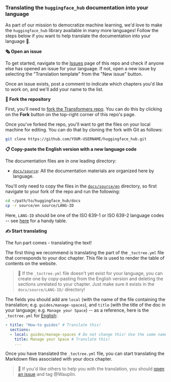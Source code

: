 ### Translating the `huggingface_hub` documentation into your language

As part of our mission to democratize machine learning, we'd love to make the `huggingface_hub` library available in many more languages! Follow the steps below if you want to help translate the documentation into your language 🙏.

**🗞️ Open an issue**

To get started, navigate to the [Issues](https://github.com/huggingface/huggingface_hub/issues) page of this repo and check if anyone else has opened an issue for your language. If not, open a new issue by selecting the "Translation template" from the "New issue" button.

Once an issue exists, post a comment to indicate which chapters you'd like to work on, and we'll add your name to the list.


**🍴 Fork the repository**

First, you'll need to [fork the Transformers repo](https://docs.github.com/en/get-started/quickstart/fork-a-repo). You can do this by clicking on the **Fork** button on the top-right corner of this repo's page.

Once you've forked the repo, you'll want to get the files on your local machine for editing. You can do that by cloning the fork with Git as follows:

```bash
git clone https://github.com/YOUR-USERNAME/huggingface_hub.git
```

**📋 Copy-paste the English version with a new language code**

The documentation files are in one leading directory:

- [`docs/source`](https://github.com/huggingface/huggingface_hub/tree/main/docs/source): All the documentation materials are organized here by language.

You'll only need to copy the files in the [`docs/source/en`](https://github.com/huggingface/huggingface_hub/tree/main/docs/source/en) directory, so first navigate to your fork of the repo and run the following:

```bash
cd ~/path/to/huggingface_hub/docs
cp -r source/en source/LANG-ID
```

Here, `LANG-ID` should be one of the ISO 639-1 or ISO 639-2 language codes -- see [here](https://www.loc.gov/standards/iso639-2/php/code_list.php) for a handy table.

**✍️ Start translating**

The fun part comes - translating the text!

The first thing we recommend is translating the part of the `_toctree.yml` file that corresponds to your doc chapter. This file is used to render the table of contents on the website. 

> 🙋 If the `_toctree.yml` file doesn't yet exist for your language, you can create one by copy-pasting from the English version and deleting the sections unrelated to your chapter. Just make sure it exists in the `docs/source/LANG-ID/` directory!

The fields you should add are `local` (with the name of the file containing the translation; e.g. `guides/manage-spaces`), and `title` (with the title of the doc in your language; e.g. `Manage your Space`) -- as a reference, here is the `_toctree.yml` for [English](https://github.com/huggingface/huggingface_hub/blob/main/docs/source/en/_toctree.yml):

```yaml
- title: "How-to guides" # Translate this!
  sections:
  - local: guides/manage-spaces # Do not change this! Use the same name for your .md file
    title: Manage your Space # Translate this!
    ...
```

Once you have translated the `_toctree.yml` file, you can start translating the Markdown files associated with your docs chapter.

> 🙋 If you'd like others to help you with the translation, you should [open an issue](https://github.com/huggingface/huggingface_hub/issues) and tag @Wauplin.